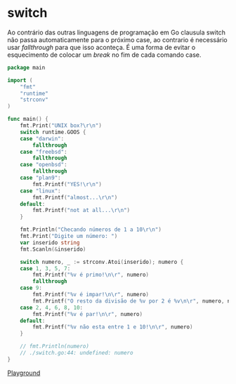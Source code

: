 # switch

Ao contrário das outras linguagens de programação em Go clausula switch não passa automaticamente para o próximo case, ao contrario é necessário usar *fallthrough* para que isso aconteça. É uma forma de evitar o esquecimento de colocar um *break* no fim de cada comando case.

```go
package main

import (
	"fmt"
	"runtime"
	"strconv"
)

func main() {
	fmt.Print("UNIX box?\r\n")
	switch runtime.GOOS {
	case "darwin":
		fallthrough
	case "freebsd":
		fallthrough
	case "openbsd":
		fallthrough
	case "plan9":
		fmt.Printf("YES!\r\n")
	case "linux":
		fmt.Printf("almost...\r\n")
	default:
		fmt.Printf("not at all...\r\n")
	}

	fmt.Println("Checando números de 1 a 10\r\n")
	fmt.Print("Digite um número: ")
	var inserido string
	fmt.Scanln(&inserido)

	switch numero, _ := strconv.Atoi(inserido); numero {
	case 1, 3, 5, 7:
		fmt.Printf("%v é primo!\n\r", numero)
		fallthrough
	case 9:
		fmt.Printf("%v é impar!\n\r", numero)
		fmt.Printf("O resto da divisão de %v por 2 é %v\n\r", numero, numero%2)
	case 2, 4, 6, 8, 10:
		fmt.Printf("%v é par!\n\r", numero)
	default:
		fmt.Printf("%v não esta entre 1 e 10!\n\r", numero)
	}

	// fmt.Println(numero)
	// ./switch.go:44: undefined: numero
}
```
[Playground](https://play.golang.org/p/jMEurQcSlE)
